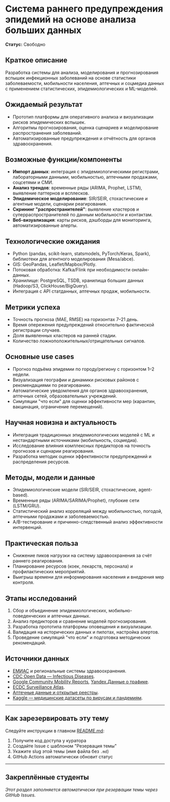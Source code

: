 # Система раннего предупреждения эпидемий на основе анализа больших данных

**Статус:** Свободно

## Краткое описание

Разработка системы для анализа, моделирования и прогнозирования вспышек инфекционных заболеваний на основе статистики заболеваемости, мобильности населения, аптечных и соцмедиа данных с применением статистических, эпидемиологических и ML-моделей.

## Ожидаемый результат

- Прототип платформы для оперативного анализа и визуализации рисков эпидемических вспышек.
- Алгоритмы прогнозирования, оценка сценариев и моделирование распространения заболеваний.
- Автоматизированные предупреждения и отчётность для органов здравоохранения.

## Возможные функции/компоненты

- **Импорт данных**: интеграция с эпидемиологическими регистрами, лабораторными данными, мобильностью, аптечными продажами, соцсетями и СМИ.
- **Анализ трендов**: временные ряды (ARIMA, Prophet, LSTM), выявление паттернов и всплесков.
- **Эпидемическое моделирование**: SIR/SEIR, стохастические и агентные модели, сценарии реагирования.
- **Скрининг "распространителей"**: выявление кластеров и суперраспространителей по данным мобильности и контактам.
- **Веб-визуализация**: карты рисков, дэшборды для мониторинга, автоматизированные алерты.

## Технологические ожидания

- Python (pandas, scikit-learn, statsmodels, PyTorch/Keras, Spark), библиотеки для агентного моделирования (Mesa/abce).
- GIS: GeoPandas, Leaflet/Mapbox/Plotly.
- Потоковая обработка: Kafka/Flink при необходимости онлайн-данных.
- Хранилище: PostgreSQL, TSDB, хранилища больших данных (Hadoop/S3, ClickHouse/BigQuery).
- Интеграция с API статданных, аптечных продаж, мобильности.

## Метрики успеха

- Точность прогноза (MAE, RMSE) на горизонтах 7–21 день.
- Время опережения предупреждений относительно фактической регистрации случаев.
- Доля выявленных кластеров на ранней стадии.
- Количество ложноположительных/отрицательных сигналов.

## Основные use cases

- Прогноз подъёма эпидемии по городу/региону с горизонтом 1–2 недели.
- Визуализация географии и динамики рисковых районов с рекомендациями по реагированию.
- Автоматические уведомления для органов здравоохранения, аптечных сетей, образовательных учреждений.
- Симуляции "что если" для оценки эффективности мер (карантин, вакцинация, ограничение перемещений).

## Научная новизна и актуальность

- Интеграция традиционных эпидемиологических моделей с ML и нестандартными источниками (мобильность, соцмедиа).
- Исследование влияния комплексных предикторов на точность прогнозов и сценарии реагирования.
- Разработка методик оценки эффективности предупреждений и распределения ресурсов.

## Методы, модели и данные

- Эпидемиологические модели (SIR/SEIR, стохастические, agent-based).
- Временные ряды (ARIMA/SARIMA/Prophet), глубокие сети (LSTM/GRU).
- Статистический анализ корреляций между мобильностью, погодой, аптечными продажами и заболеваемостью.
- A/B-тестирование и причинно-следственный анализ эффективности интервенций.

## Практическая польза

- Снижение пиков нагрузки на систему здравоохранения за счёт раннего реагирования.
- Планирование ресурсов (коек, лекарств, персонала) и профилактических мероприятий.
- Выигрыш времени для информирования населения и внедрения мер контроля.

## Этапы исследований

1. Сбор и объединение эпидемиологических, мобильно-поведенческих и аптечных данных.
2. Анализ предикторов и сравнение моделей прогнозирования.
3. Разработка прототипа платформы оповещения и визуализации.
4. Валидация на исторических данных и пилотах, настройка алертов.
5. Проведение симуляций "что если" и подготовка методических рекомендаций.

## Источники данных

- [ЕМИАС](https://emias.info/) и региональные системы здравоохранения.
- [CDC Open Data — Infectious Diseases](https://data.cdc.gov/browse?category=Infectious+Disease).
- [Google Community Mobility Reports](https://www.google.com/covid19/mobility/), [Yandex.Данные о трафике](https://data.yandex.ru/traffic/).
- [ECDC Surveillance Atlas](https://atlas.ecdc.europa.eu/public/index.aspx).
- [Аптечные данные и открытые реестры](https://data.gov.ru/opendata/7708234640-apteki).
- [Kaggle — медицинские датасеты по вирусам и пандемиям](https://www.kaggle.com/datasets/imdevskp/corona-virus-report).

---

## Как зарезервировать эту тему

Следуйте инструкции в главном [README.md](../../README.md#-как-зарезервировать-тему):
1. Получите код доступа у куратора
2. Создайте Issue с шаблоном "Резервация темы"
3. Укажите slug этой темы (имя файла без `.md`)
4. GitHub Actions автоматически обновит статус

---

## Закреплённые студенты

_Этот раздел заполняется автоматически при резервации темы через GitHub Issues._

